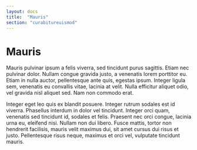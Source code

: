 ```yaml
---
layout: docs
title:  "Mauris"
section: "curabitureuismod"
---
```

# Mauris

Mauris pulvinar ipsum a felis viverra, sed tincidunt purus sagittis. Etiam nec pulvinar dolor. Nullam congue gravida justo, a venenatis lorem porttitor eu. Etiam in nulla auctor, pellentesque ante quis, egestas ipsum. Integer ligula sem, venenatis eu convallis vitae, lacinia at velit. Nulla efficitur aliquet odio, vel gravida nisl aliquet sed. Nam non commodo erat.

Integer eget leo quis ex blandit posuere. Integer rutrum sodales est id viverra. Phasellus interdum in dolor vel tincidunt. Integer orci quam, venenatis sed tincidunt id, sodales et felis. Praesent nec orci congue, lacinia urna eu, eleifend nisi. Nullam non dui libero. Fusce mattis, tortor non hendrerit facilisis, mauris velit maximus dui, sit amet cursus dui risus et justo. Pellentesque risus neque, maximus et orci vel, vulputate tincidunt mauris.
